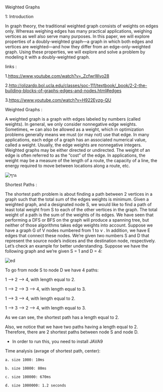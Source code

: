 Weighted Graphs

1: Introduction

In graph theory, the traditional weighted graph consists of weights on edges only. Whereas weighing edges has many practical applications, weighing vertices as well also serve many purposes. In this paper, we will explore properties of a doubly-weighted graph—a graph in which both edges and vertices are weighted—and how they differ from an edge-only-weighted graph. Using these properties, we will explore and solve a problem by modeling it with a doubly-weighted graph.

links :

1.https://www.youtube.com/watch?v=_ZcfwrWvo28

2.http://olizardo.bol.ucla.edu/classes/soc-111/textbook/_book/2-2-the-building-blocks-of-graphs-edges-and-nodes.html#edges

3.https://www.youtube.com/watch?v=H922Eyzg-QU

Weighted Graphs :

A weighted graph is a graph with edges labeled by numbers (called weights). In general, we only consider nonnegative edge weights. Sometimes, ∞ can also be allowed as a weight, which in optimization problems generally means we must (or may not) use that edge.
In many applications, each edge of a graph has an associated numerical value, called a weight. Usually, the edge weights are nonnegative integers. Weighted graphs may be either directed or undirected.
The weight of an edge is often referred to as the “cost” of the edge. In applications, the weight may be a measure of the length of a route, the capacity of a line, the energy required to move between locations along a route, etc.


![גרף](https://user-images.githubusercontent.com/62513189/145251938-7b756f76-8a15-41da-bf86-6a8dc948fd42.png)


Shortest Paths :

The shortest path problem is about finding a path between 2 vertices in a graph such that the total sum of the edges weights is minimum.
Given a weighted graph, and a designated node S, we would like to find a path of least total weight from S to each of the other vertices in the graph. The total weight of a path is the sum of the weights of its edges.
We have seen that performing a DFS or BFS on the graph will produce a spanning tree, but neither of those algorithms takes edge weights into account.
Suppose we have a graph G of V nodes numbered from 1 to v . In addition, we have E edges that connect these nodes. We’re given two numbers S and D that represent the source node’s indices and the destination node, respectively.
Let’s check an example for better understanding. Suppose we have the following graph and we’re given S = 1 and D = 4:


![ed](https://user-images.githubusercontent.com/62513189/145251803-c288ed90-781b-46a1-8cbe-24a7a4ef19ee.png)


To go from node S to node D we have 4 paths:

1 --> 2 --> 4, with length equal to 2.

1 --> 2 --> 3 --> 4, with length equal to 3.

1 --> 3 --> 4, with length equal to 2.

1 --> 3 --> 2 --> 4, with length equal to 3.

As we can see, the shortest path has a length equal to 2.

Also, we notice that we have two paths having a length equal to 2. Therefore, there are 2 shortest paths between node S and node D.

* In order to run this, you need to install JAVA9

Time analysis (avrage of shortest path, center):

	a. size 1000: 10ms
  
	b. size 10000: 80ms
  
	c. size 100000: 670ms
  
	d. size 1000000: 1.2 seconds
